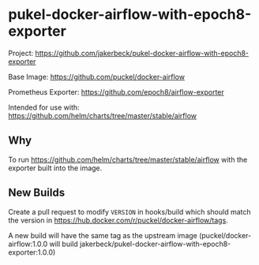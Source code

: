 # pukel-docker-airflow-with-epoch8-exporter
Project: https://github.com/jakerbeck/pukel-docker-airflow-with-epoch8-exporter

Base Image: https://github.com/puckel/docker-airflow

Prometheus Exporter: https://github.com/epoch8/airflow-exporter

Intended for use with: https://github.com/helm/charts/tree/master/stable/airflow

## Why
To run https://github.com/helm/charts/tree/master/stable/airflow with the exporter built into the image.

## New Builds
Create a pull request to modify `VERSION` in hooks/build which should match the version in https://hub.docker.com/r/puckel/docker-airflow/tags.

A new build will have the same tag as the upstream image (puckel/docker-airflow:1.0.0 will build jakerbeck/pukel-docker-airflow-with-epoch8-exporter:1.0.0)
